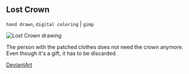 ## Lost Crown

`hand drawn`, `digital coloring` | `gimp`

![Lost Crown drawing](../images/drawings/lost_crown.png "Lost Crown")

The person with the patched clothes does not need the crown anymore. Even though it's a gift, it has to be discarded.

<a class="button" href="https://www.deviantart.com/darkdimensiongd/art/Lost-Crown-867036513">DeviantArt</a>
